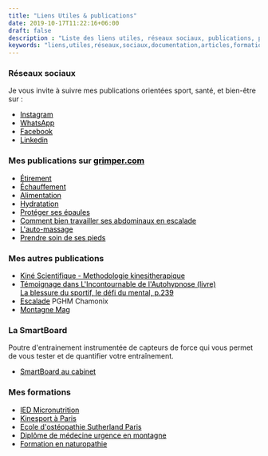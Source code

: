 ```yaml
---
title: "Liens Utiles & publications"
date: 2019-10-17T11:22:16+06:00
draft: false
description : "Liste des liens utiles, réseaux sociaux, publications, partenaires et sources documentées"
keywords: "liens,utiles,réseaux,sociaux,documentation,articles,formations,publications,smartboard"
---
```


<style>
a {
    color: #000000;
}
</style>

### Réseaux sociaux

Je vous invite à suivre mes publications orientées sport, santé, et bien-être sur :

- [Instagram](https://www.instagram.com/aurelie.dutertre/?hl=fr)
- [WhatsApp](https://wa.me/qr/DQO2MFZ6HGSTI1)
- [Facebook](https://www.facebook.com/Aur%C3%A9lie-Dutertre-770845799602414/)
- [Linkedin](https://www.linkedin.com/in/aurelie-dutertre-10435128/)


### Mes publications sur [grimper.com](grimper.com)

- [Étirement](https://www.grimper.com/kine-faut-il-vraiment-etirer-escalade)
- [Échauffement](https://www.grimper.com/kine-faut-il-echauffer-escalade)
- [Alimentation](https://www.grimper.com/kine-comment-bien-alimenter-escalade)
- [Hydratation](https://www.grimper.com/kine-comment-bien-hydrater-escalade)
- [Protéger ses épaules](https://www.grimper.com/kine-proteger-epaules-escalade)
- [Comment bien travailler ses abdominaux en escalade](https://www.grimper.com/kine-comment-bien-travailler-abdos)
- [L'auto-massage](https://www.grimper.com/kine-automassage-escalade)
- [Prendre soin de ses pieds](https://www.grimper.com/kine-prendre-soin-pieds-mieux-grimper)

### Mes autres publications

- [Kiné Scientifique - Methodologie kinesitherapique](https://www.ks-mag.com/article/12858-ratio-flechisseurs-extenseurs-des-muscles-des-doigts-chez-les-grimpeurs-proposition-d-une-methodologie-kinesitherapique)
- [Témoignage dans L'Incontournable de l'Autohypnose (livre)<br>La blessure du sportif, le défi du mental, p.239](https://livre.fnac.com/a16832859/Jonathan-Bel-Legroux-L-Incontournable-de-l-autohypnose)
- [Escalade](https://www.pghm-chamonix.com/wp-content/uploads/2015/12/Article-secouristes-en-montagne1.pdf) PGHM Chamonix
- [Montagne Mag](https://www.montagnes-magazine.com/mag-montagnes-magazine-416-mai-2015)


### La SmartBoard

Poutre d'entrainement instrumentée de capteurs de force qui vous permet de vous tester et de quantifier votre entraînement.

- [SmartBoard au cabinet](https://www.smartboard-climbing.com/)

### Mes formations

- [IED Micronutrition](https://www.iedm.asso.fr/product-category/micronutrition/)
- [Kinesport à Paris](https://www.kinesport.fr/home)
- [Ecole d'ostéopathie Sutherland Paris](https://www.ecole-osteopathie-paris.fr/l-ecole-1.html)
- [Diplôme de médecine urgence en montagne](https://www.secours-montagne.fr/le-diplome-diumum/)
- [Formation en naturopathie](https://lechosauvage.fr)